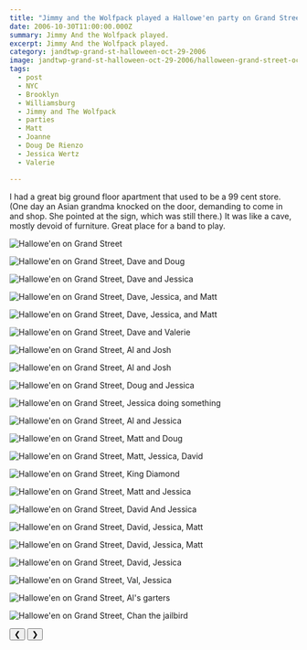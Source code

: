 ```yaml
---
title: "Jimmy and the Wolfpack played a Hallowe'en party on Grand Street."
date: 2006-10-30T11:00:00.000Z
summary: Jimmy And the Wolfpack played.
excerpt: Jimmy And the Wolfpack played.
category: jandtwp-grand-st-halloween-oct-29-2006
image: jandtwp-grand-st-halloween-oct-29-2006/halloween-grand-street-oct-30-2006.jpg
tags:
  - post 
  - NYC
  - Brooklyn
  - Williamsburg
  - Jimmy and The Wolfpack
  - parties
  - Matt
  - Joanne
  - Doug De Rienzo
  - Jessica Wertz
  - Valerie

---
```


I had a great big ground floor apartment that used to be a 99 cent store. (One day an Asian grandma knocked on the door, demanding to come in and shop. She pointed at the sign, which was still there.) It was like a cave, mostly devoid of furniture. Great place for a band to play.

<div id="viewport">

![Hallowe'en on Grand Street](/static/img/jandtwp-grand-st-halloween-oct-29-2006/halloween-grand-street-oct-30-2006.jpg "Hallowe'en on Grand Street")

![Hallowe'en on Grand Street, Dave and Doug](/static/img/rock/jandtwp-grand-st-halloween-oct-29-2006/meanddougwithbucket-oct-30-2006.jpg "Hallowe'en on Grand Street, Dave and Doug")

![Hallowe'en on Grand Street, Dave and Jessica](/static/img/rock/jandtwp-grand-st-halloween-oct-29-2006/meandmartian2-oct-30-2006.jpg "Hallowe'en on Grand Street, Dave and Jessica")

![Hallowe'en on Grand Street, Dave, Jessica, and Matt](/static/img/rock/jandtwp-grand-st-halloween-oct-29-2006/mejessmatt-oct-30-2006.jpg "Hallowe'en on Grand Street, Dave, Jessica, and Matt")

![Hallowe'en on Grand Street, Dave, Jessica, and Matt](/static/img/rock/jandtwp-grand-st-halloween-oct-29-2006/mejessmatt2-oct-30-2006.jpg "Hallowe'en on Grand Street, Dave, Jessica, and Matt")

![Hallowe'en on Grand Street, Dave and Valerie](/static/img/rock/jandtwp-grand-st-halloween-oct-29-2006/withval-oct-30-2006.jpg "Hallowe'en on Grand Street, Dave and Valerie")

![Hallowe'en on Grand Street, Al and Josh](/static/img/rock/jandtwp-grand-st-halloween-oct-29-2006/alnjosh-oct-29-2006.jpg "")

![Hallowe'en on Grand Street, Al and Josh](/static/img/rock/jandtwp-grand-st-halloween-oct-29-2006/alnjosnh-oct-29-2006.jpg "")

![Hallowe'en on Grand Street, Doug and Jessica](/static/img/rock/jandtwp-grand-st-halloween-oct-29-2006/dougnjess-oct-29-2006.jpg "")

![Hallowe'en on Grand Street, Jessica doing something](/static/img/rock/jandtwp-grand-st-halloween-oct-29-2006/jandtwpdancingjessica-oct-29-2006.jpg "")

![Hallowe'en on Grand Street, Al and Jessica](/static/img/rock/jandtwp-grand-st-halloween-oct-29-2006/jnwpalnopantson-oct-29-2006.jpg "")

![Hallowe'en on Grand Street, Matt and Doug](/static/img/rock/jandtwp-grand-st-halloween-oct-29-2006/mattandcaesar-oct-29-2006.jpg "")

![Hallowe'en on Grand Street, Matt, Jessica, David](/static/img/rock/jandtwp-grand-st-halloween-oct-29-2006/mattjesssandme-oct-29-2006.jpg "")

![Hallowe'en on Grand Street, King Diamond](/static/img/rock/jandtwp-grand-st-halloween-oct-29-2006/mattkingdiamond-oct-29-2006.jpg "")

![Hallowe'en on Grand Street, Matt and Jessica](/static/img/rock/jandtwp-grand-st-halloween-oct-29-2006/mattrandjessicaw-oct-29-2006.jpg "")

![Hallowe'en on Grand Street, David And Jessica](/static/img/rock/jandtwp-grand-st-halloween-oct-29-2006/me-and-martian-02-oct-29-2006.jpg "")

![Hallowe'en on Grand Street, David, Jessica, Matt](/static/img/rock/jandtwp-grand-st-halloween-oct-29-2006/me-jess-matt-oct-29-2006.jpg "")

![Hallowe'en on Grand Street, David, Jessica, Matt](/static/img/rock/jandtwp-grand-st-halloween-oct-29-2006/me-jess-matt2-oct-29-2006.jpg "")

![Hallowe'en on Grand Street, David, Jessica](/static/img/rock/jandtwp-grand-st-halloween-oct-29-2006/mewithjessica-oct-29-2006.jpg "")

![Hallowe'en on Grand Street, Val, Jessica](/static/img/rock/jandtwp-grand-st-halloween-oct-29-2006/valnjess2-oct-29-2006.jpg "")

![Hallowe'en on Grand Street, Al's garters](/static/img/rock/jandtwp-grand-st-halloween-oct-29-2006/wolfpackalgarters-oct-29-2006.jpg "")

![Hallowe'en on Grand Street, Chan the jailbird](/static/img/rock/jandtwp-grand-st-halloween-oct-29-2006/wolfpackchanjailbird-oct-29-2006.jpg "")


</div>
<div class="flex row-reverse space-between">
  <div id="caption"></div>
  <div class="prevnext-container">
    <button id="buttonPrevious">&#10094;</button>
    <button id="buttonNext">&#10095;</button>
  </div>
</div>
